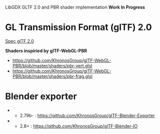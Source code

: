 
LibGDX GLTF 2.0 and PBR shader implementation **Work In Progress**

# GL Transmission Format (glTF) 2.0

[Spec glTF 2.0](https://github.com/KhronosGroup/glTF/tree/master/specification/2.0)

**Shaders inspiried by glTF-WebGL-PBR** 

* https://github.com/KhronosGroup/glTF-WebGL-PBR/blob/master/shaders/pbr-vert.glsl
* https://github.com/KhronosGroup/glTF-WebGL-PBR/blob/master/shaders/pbr-frag.glsl


# Blender exporter

* - 2.79b- : https://github.com/KhronosGroup/glTF-Blender-Exporter
* - 2.8+   : https://github.com/KhronosGroup/glTF-Blender-IO
